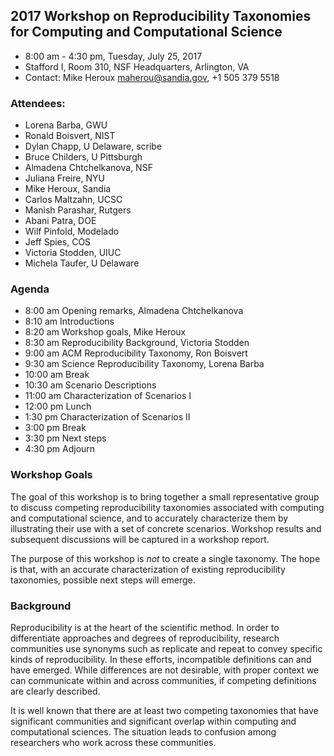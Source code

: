 ## 2017 Workshop on Reproducibility Taxonomies for Computing and Computational Science
- 8:00 am - 4:30 pm, Tuesday, July 25, 2017
- Stafford I, Room 310, NSF Headquarters, Arlington, VA
- Contact: Mike Heroux <maherou@sandia.gov>, +1 505 379 5518

### Attendees:
- Lorena Barba, GWU
- Ronald Boisvert, NIST
- Dylan Chapp, U Delaware, scribe
- Bruce Childers, U Pittsburgh
- Almadena Chtchelkanova, NSF
- Juliana Freire, NYU
- Mike Heroux, Sandia
- Carlos Maltzahn, UCSC
- Manish Parashar, Rutgers
- Abani Patra, DOE
- Wilf Pinfold, Modelado
- Jeff Spies, COS
- Victoria Stodden, UIUC
- Michela Taufer, U Delaware


### Agenda

-  8:00 am Opening remarks, Almadena Chtchelkanova
-  8:10 am Introductions
-  8:20 am Workshop goals, Mike Heroux
-  8:30 am Reproducibility Background, Victoria Stodden
-  9:00 am ACM Reproducibility Taxonomy, Ron Boisvert
-  9:30 am Science Reproducibility Taxonomy, Lorena Barba
- 10:00 am Break
- 10:30 am Scenario Descriptions
- 11:00 am Characterization of Scenarios I
- 12:00 pm Lunch
-  1:30 pm Characterization of Scenarios II
-  3:00 pm Break
-  3:30 pm Next steps
-  4:30 pm Adjourn

### Workshop Goals
The goal of this workshop is to bring together a small representative group to discuss competing reproducibility taxonomies associated with computing and computational science, and to accurately characterize them by illustrating their use with a set of concrete scenarios.  Workshop results and subsequent discussions will be captured in a workshop report.  

The purpose of this workshop is *not* to create a single taxonomy.  The hope is that, with an accurate characterization of existing reproducibility taxonomies, possible next steps will emerge.


### Background
Reproducibility is at the heart of the scientific method.  In order to differentiate approaches and degrees of reproducibility, research communities use synonyms such as replicate and repeat to convey specific kinds of reproducibility.  In these efforts, incompatible definitions can and have emerged.  While differences are not desirable, with proper context we can communicate within and across communities, if competing definitions are clearly described.

It is well known that there are at least two competing taxonomies that have significant communities and significant overlap within computing and computational sciences.  The situation leads to confusion among researchers who work across these communities.
